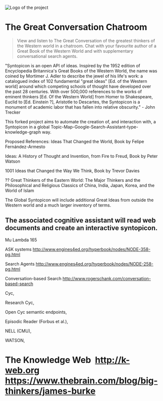 ![Logo of the project](http://media.gettyimages.com/photos/mortimer-j-adler-surrounded-by-his-great-ideas-picture-id50447930?s=594x594)

# The Great Conversation Chatroom
> View and listen to The Great Conversation of the greatest thinkers of the Western world in a chatroom. Chat with your favourite author of a Great Book of the Western World and with supplementary conversational search agents. 

"Syntopicon is an open API of ideas. Inspired by the 1952 edition of Encyclopedia Britannica's Great Books of the Western World, the name was coined by Mortimer J. Adler to describe the jewel of his life's work: a catalogued index of 102 fundamental "great ideas" [Ed. of the Western world] around which competing schools of thought have developed over the past 28 centuries. With over 500,000 references to the works of eminent thinkers [Ed. Of the Western World] from Homer to Shakespeare, Euclid to [Ed. Einstein ?], Aristotle to Descartes, the Syntopicon is a monument of academic labor that has fallen into relative obscurity." - John Trecker

This forked project aims to automate the creation of, and interaction with, a Syntopicon in a global Topic-Map-Google-Search-Assistant-type-knowledge-graph way.

Proposed References: 
Ideas That Changed the World, Book by Felipe Fernández-Armesto

Ideas: A History of Thought and Invention, from Fire to Freud, Book by Peter Watson

1001 Ideas that Changed the Way We Think, Book by Trevor Davies

?? Great Thinkers of the Eastern World: The Major Thinkers and the Philosophical and Religious Classics of China, India, Japan, Korea, and the World of Islam

The Global Syntopicon will include additional Great Ideas from outside the Western world and a much larger inventory of terms. 

The associated cognitive assistant will read web documents and create an interactive syntopicon.
--------------------------------------------
Mu Lambda 165

ASK systems
http://www.engines4ed.org/hyperbook/nodes/NODE-358-pg.html

Search Agents
http://www.engines4ed.org/hyperbook/nodes/NODE-258-pg.html

Conversation-based Search
http://www.rogerschank.com/conversation-based-search

  Cyc, 

  Research Cyc, 

  Open Cyc semantic endpoints,

  Episodic Reader (Forbus et al.),

  NELL (CMU),

  WATSON,

  The Knowledge Web
  http://k-web.org
  https://www.thebrain.com/blog/big-thinkers/james-burke
===================================================

<!--
## Installing / Getting started

A quick introduction of the minimal setup you need to get a hello world up &
running.

```shell
commands here
```

Here you should say what actually happens when you execute the code above.

## Developing

### Built With
List main libraries, frameworks used including versions (React, Angular etc...)

### Prerequisites
What is needed to set up the dev environment. For instance, global dependencies or any other tools. include download links.


### Setting up Dev

Here's a brief intro about what a developer must do in order to start developing
the project further:

```shell
git clone https://github.com/your/your-project.git
cd your-project/
packagemanager install
```

And state what happens step-by-step. If there is any virtual environment, local server or database feeder needed, explain here.

### Building

If your project needs some additional steps for the developer to build the
project after some code changes, state them here. for example:

```shell
./configure
make
make install
```

Here again you should state what actually happens when the code above gets
executed.

### Deploying / Publishing
give instructions on how to build and release a new version
In case there's some step you have to take that publishes this project to a
server, this is the right time to state it.

```shell
packagemanager deploy your-project -s server.com -u username -p password
```

And again you'd need to tell what the previous code actually does.

## Versioning

We can maybe use [SemVer](http://semver.org/) for versioning. For the versions available, see the [link to tags on this repository](/tags).


## Configuration

Here you should write what are all of the configurations a user can enter when
using the project.

## Tests

Describe and show how to run the tests with code examples.
Explain what these tests test and why.

```shell
Give an example
```

## Style guide

Explain your code style and show how to check it.

## Api Reference

If the api is external, link to api documentation. If not describe your api including authentication methods as well as explaining all the endpoints with their required parameters.


## Database

Explaining what database (and version) has been used. Provide download links.
Documents your database design and schemas, relations etc...

## Licensing

State what the license is and how to find the text version of the license.

-->
